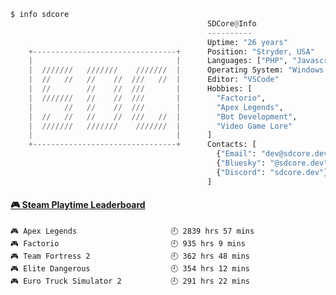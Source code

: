```python
$ info sdcore
                                            SDCore@Info
                                            ----------
                                            Uptime: "26 years"
    +--------------------------------+      Position: "Stryder, USA"
    |                                |      Languages: ["PHP", "Javascript", "Typescript", "HTML", "CSS"]
    |  ///////   ///////    ///////  |      Operating System: "Windows 11"
    |  //   //   //    //  ///   //  |      Editor: "VSCode"
    |  //        //    //  ///       |      Hobbies: [
    |  ///////   //    //  ///       |        "Factorio",
    |       //   //    //  ///       |        "Apex Legends",
    |  //   //   //    //  ///   //  |        "Bot Development",
    |  ///////   ///////    ///////  |        "Video Game Lore"
    |                                |      ]      
    +--------------------------------+      Contacts: [
                                              {"Email": "dev@sdcore.dev"},
                                              {"Bluesky": "@sdcore.dev"},
                                              {"Discord": "sdcore.dev"}
                                            ]

``` 

<!-- steam-box start -->
#### <a href="https://gist.github.com/1c0ec2b46821ed572b57a570bc1ea74f" target="_blank">🎮 Steam Playtime Leaderboard</a>
```text
🎮 Apex Legends                     🕘 2839 hrs 57 mins
🎮 Factorio                         🕘 935 hrs 9 mins
🎮 Team Fortress 2                  🕘 362 hrs 48 mins
🎮 Elite Dangerous                  🕘 354 hrs 12 mins
🎮 Euro Truck Simulator 2           🕘 291 hrs 22 mins
```
<!-- Powered by https://github.com/YouEclipse/steam-box . -->
<!-- steam-box end -->
